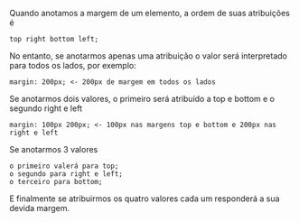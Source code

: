 Quando anotamos a margem de um elemento, a ordem de suas atribuições é

    top right bottom left;

No entanto, se anotarmos apenas uma atribuição o valor será interpretado para todos os lados, por exemplo:

    margin: 200px; <- 200px de margem em todos os lados

Se anotarmos dois valores, o primeiro será atribuído a top e bottom e o segundo right e left

    margin: 100px 200px; <- 100px nas margens top e bottom e 200px nas right e left

Se anotarmos 3 valores

    o primeiro valerá para top;
    o segundo para right e left;
    o terceiro para bottom;

E finalmente se atribuirmos os quatro valores cada um responderá a sua devida margem.
